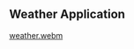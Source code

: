 ## Weather Application

[weather.webm](https://github.com/Saqib-Sizan-Khan/Flutter_repo/assets/77047241/970035c2-0965-41de-a6bc-b95562b191e0)
